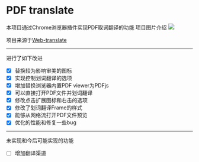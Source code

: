 # PDF translate
本项目通过Chrome浏览器插件实现PDF取词翻译的功能
项目图片介绍
![](https://i.imgur.com/IYySgww.png)

项目来源于[Web-translate](https://github.com/huangkefen/web-translate )

----------

进行了如下改进
- [x] 替换较为影响审美的图标
- [x] 实现控制划词翻译的选项
- [x] 增加替换浏览器内置PDF viewer为PDFjs
- [x] 可以直接打开PDF文件并划词翻译
- [x] 修改点击扩展图标和右击的选项
- [x] 修改了划词翻译Frame的样式
- [x] 能够从网络流打开PDF文件预览
- [x] 优化的性能和修复一些bug
----------

未实现和今后可能实现的功能

- [ ] 增加翻译渠道 